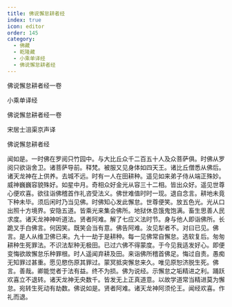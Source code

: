 ```yaml
---
title: 佛说懈怠耕者经
index: true
icon: editor
order: 145
category:
  - 佛藏
  - 乾隆藏
  - 小乘单译经
  - 佛说懈怠耕者经
---
```


佛说懈怠耕者经一卷  

小乘单译经  

佛说懈怠耕者经一卷  

宋居士沮渠京声译  

佛说懈怠耕者经  

闻如是。一时佛在罗阅只竹园中。与大比丘众千二百五十人及众菩萨俱。时佛从罗阅只欲诣舍卫。诸菩萨导前。释梵。被服又见身体如四天王。诸比丘僧悉从佛后。诸天龙神在上供养。去城不远。时有一人在田耕种。遥见如来弟子侍从端正殊妙。威神巍巍容貌殊好。如星中月。奇相众好金光从容三十二相。皆出众好。遥见世尊心便欢喜。欲往诣佛稽首作礼咨受法义。佛世难值时时一现。退自念言。耕地未竟下种未毕。须后闲时乃当见佛。时佛知心发此懈怠。世尊便笑。放五色光。光从口出照十方境界。安隐五道。皆乘光来集会佛所。地狱休息饿鬼饱满。畜生思善人民求度。诸天龙神神听道法。贤者阿难。解了七应义法时节。身与他人即诣佛所。长跪叉手白佛言。何因笑。既笑会当有意。佛告阿难。汝见犁者不。对曰已见。佛言。是人从维卫佛已来。九十一劫于是耕种。每一见佛常自懈怠。选软复后。匆匆耕种生死罪法。不识法犁种无极田。已过六佛不得蒙度。于今见我适发好心。即便变悔欲故懈怠乐种罪根。时人遥闻弃耕及田。来诣佛所稽首佛足。悔过自责。愚痴无知罪过甚重。愿见愍伤原其罪过。蒙冥抵突懈怠来久。唯见原恕济脱生死。佛言。善哉。卿能觉者于法有益。终不为损。佛为说经。示懈怠之垢精进之利。踊跃欢喜立不退转。诸天龙神无央数千。皆发无上正真道意。以故学道常当精进莫为懈怠。宛转生死动有劫数。佛说如是。贤者阿难。诸天龙神阿须伦王。闻经欢喜。作礼而退。  
